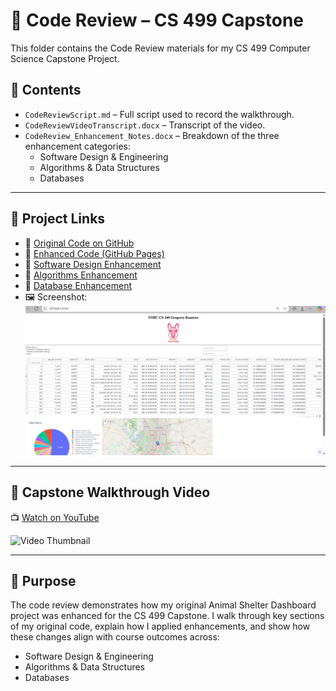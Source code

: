 # 🧪 Code Review – CS 499 Capstone

This folder contains the Code Review materials for my CS 499 Computer Science Capstone Project.

## 📄 Contents
- `CodeReviewScript.md` – Full script used to record the walkthrough.
- `CodeReviewVideoTranscript.docx` – Transcript of the video.
- `CodeReview_Enhancement_Notes.docx` – Breakdown of the three enhancement categories:
  - Software Design & Engineering
  - Algorithms & Data Structures
  - Databases

---

## 🔗 Project Links

- 📁 [Original Code on GitHub](https://github.com/GregoriaRamirez/CS-499-Capstone/tree/main/original_code)
- 📁 [Enhanced Code (GitHub Pages)](https://gregoriaramirez.github.io/artifact-software)
- 🧠 [Software Design Enhancement](https://gregoriaramirez.github.io/artifact-software)
- 🧮 [Algorithms Enhancement](https://gregoriaramirez.github.io/artifact-algorithms)
- 💾 [Database Enhancement](https://gregoriaramirez.github.io/artifact-databases)
- 🖼️ Screenshot:  
  ![Animal Shelter Dashboard](/assets/Animal_Shelter_Dashboard.png)

---

## 🎥 Capstone Walkthrough Video

📺 [Watch on YouTube](https://www.youtube.com/watch?v=NTrtEVuawBM)

![Video Thumbnail](https://img.youtube.com/vi/NTrtEVuawBM/0.jpg)

---

## 📌 Purpose

The code review demonstrates how my original Animal Shelter Dashboard project was enhanced for the CS 499 Capstone. I walk through key sections of my original code, explain how I applied enhancements, and show how these changes align with course outcomes across:

- Software Design & Engineering
- Algorithms & Data Structures
- Databases

